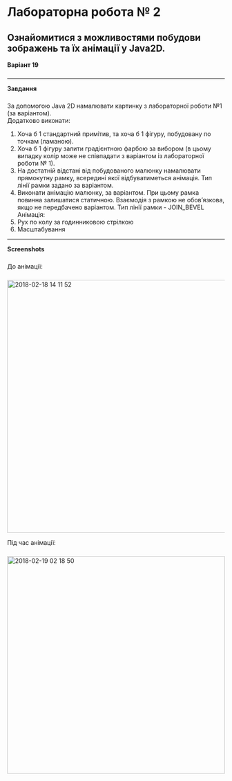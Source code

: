 Лабораторна робота № 2
===
Ознайомитися з можливостями побудови зображень та їх анімації у Java2D. 
-----------------------------------
**Варіант 19**
###
-----------------------------------
**Завдання**
###
За допомогою Java 2D намалювати картинку з лабораторної роботи №1 (за варіантом).   
Додатково виконати: 
1. Хоча б 1 стандартний примітив, та хоча б 1 фігуру, побудовану по точкам (ламаною). 
2. Хоча б 1 фігуру залити градієнтною фарбою за вибором (в цьому випадку колір може не співпадати з варіантом із лабораторної роботи № 1).
3. На достатній відстані від побудованого малюнку намалювати прямокутну рамку, всередині якої відбуватиметься анімація. Тип лінії рамки задано за варіантом. 
4. Виконати анімацію малюнку, за варіантом. При цьому рамка повинна залишатися статичною. Взаємодія з рамкою не обов’язкова, якщо не передбачено варіантом.
Тип лінії рамки - JOIN_BEVEL
Анімація:
2. Рух по колу за годинниковою стрілкою
10. Масштабування
-----------------------------------
**Screenshots**
###
До анімації:
###
<img width="586" alt="2018-02-18 14 11 52" src="https://user-images.githubusercontent.com/14141164/36351646-d51b30ee-14b5-11e8-80d6-d7c38eb57c0f.png">

Під час анімації:
###
<img width="504" alt="2018-02-19 02 18 50" src="https://user-images.githubusercontent.com/14141164/36358791-c57d4bec-151c-11e8-9dc0-ee0f89e53852.png">
